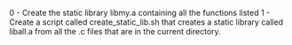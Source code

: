 0 - Create the static library libmy.a containing all the functions listed 
1 - Create a script called create_static_lib.sh that creates a static library called liball.a from all the .c files that are in the current directory.
